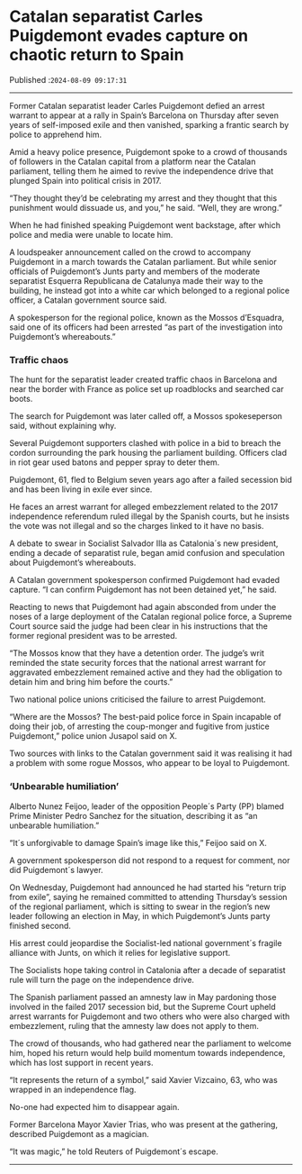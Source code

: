 # Catalan separatist Carles Puigdemont evades capture on chaotic return to Spain

Published :`2024-08-09 09:17:31`

---

Former Catalan separatist leader Carles Puigdemont defied an arrest warrant to appear at a rally in Spain’s Barcelona on Thursday after seven years of self-imposed exile and then vanished, sparking a frantic search by police to apprehend him.

Amid a heavy police presence, Puigdemont spoke to a crowd of thousands of followers in the Catalan capital from a platform near the Catalan parliament, telling them he aimed to revive the independence drive that plunged Spain into political crisis in 2017.

“They thought they’d be celebrating my arrest and they thought that this punishment would dissuade us, and you,” he said. “Well, they are wrong.”

When he had finished speaking Puigdemont went backstage, after which police and media were unable to locate him.

A loudspeaker announcement called on the crowd to accompany Puigdemont in a march towards the Catalan parliament. But while senior officials of Puigdemont’s Junts party and members of the moderate separatist Esquerra Republicana de Catalunya made their way to the building, he instead got into a white car which belonged to a regional police officer, a Catalan government source said.

A spokesperson for the regional police, known as the Mossos d’Esquadra, said one of its officers had been arrested “as part of the investigation into Puigdemont’s whereabouts.”

### Traffic chaos

The hunt for the separatist leader created traffic chaos in Barcelona and near the border with France as police set up roadblocks and searched car boots.

The search for Puigdemont was later called off, a Mossos spokeseperson said, without explaining why.

Several Puigdemont supporters clashed with police in a bid to breach the cordon surrounding the park housing the parliament building. Officers clad in riot gear used batons and pepper spray to deter them.

Puigdemont, 61, fled to Belgium seven years ago after a failed secession bid and has been living in exile ever since.

He faces an arrest warrant for alleged embezzlement related to the 2017 independence referendum ruled illegal by the Spanish courts, but he insists the vote was not illegal and so the charges linked to it have no basis.

A debate to swear in Socialist Salvador Illa as Catalonia´s new president, ending a decade of separatist rule, began amid confusion and speculation about Puigdemont’s whereabouts.

A Catalan government spokesperson confirmed Puigdemont had evaded capture. “I can confirm Puigdemont has not been detained yet,” he said.

Reacting to news that Puigdemont had again absconded from under the noses of a large deployment of the Catalan regional police force, a Supreme Court source said the judge had been clear in his instructions that the former regional president was to be arrested.

“The Mossos know that they have a detention order. The judge’s writ reminded the state security forces that the national arrest warrant for aggravated embezzlement remained active and they had the obligation to detain him and bring him before the courts.”

Two national police unions criticised the failure to arrest Puigdemont.

“Where are the Mossos? The best-paid police force in Spain incapable of doing their job, of arresting the coup-monger and fugitive from justice Puigdemont,” police union Jusapol said on X.

Two sources with links to the Catalan government said it was realising it had a problem with some rogue Mossos, who appear to be loyal to Puigdemont.

### ‘Unbearable humiliation’

Alberto Nunez Feijoo, leader of the opposition People´s Party (PP) blamed Prime Minister Pedro Sanchez for the situation, describing it as “an unbearable humiliation.”

“It´s unforgivable to damage Spain’s image like this,” Feijoo said on X.

A government spokesperson did not respond to a request for comment, nor did Puigdemont´s lawyer.

On Wednesday, Puigdemont had announced he had started his “return trip from exile”, saying he remained committed to attending Thursday’s session of the regional parliament, which is sitting to swear in the region’s new leader following an election in May, in which Puigdemont’s Junts party finished second.

His arrest could jeopardise the Socialist-led national government´s fragile alliance with Junts, on which it relies for legislative support.

The Socialists hope taking control in Catalonia after a decade of separatist rule will turn the page on the independence drive.

The Spanish parliament passed an amnesty law in May pardoning those involved in the failed 2017 secession bid, but the Supreme Court upheld arrest warrants for Puigdemont and two others who were also charged with embezzlement, ruling that the amnesty law does not apply to them.

The crowd of thousands, who had gathered near the parliament to welcome him, hoped his return would help build momentum towards independence, which has lost support in recent years.

“It represents the return of a symbol,” said Xavier Vizcaino, 63, who was wrapped in an independence flag.

No-one had expected him to disappear again.

Former Barcelona Mayor Xavier Trias, who was present at the gathering, described Puigdemont as a magician.

“It was magic,” he told Reuters of Puigdemont´s escape.

---

